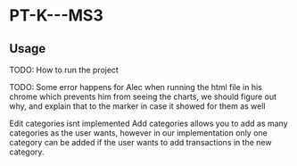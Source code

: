 # PT-K---MS3

## Usage
TODO: How to run the project 

TODO: Some error happens for Alec when running the html file in his chrome which prevents him from seeing the charts, we should figure out why, and explain that to the marker in case it showed for them as well

Edit categories isnt implemented
Add categories allows you to add as many categories as the user wants, however in our implementation only one category can be added if the user wants to add transactions in the new category.


